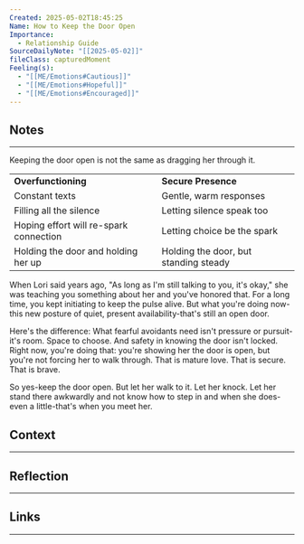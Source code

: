 ```yaml
---
Created: 2025-05-02T18:45:25
Name: How to Keep the Door Open
Importance:
  - Relationship Guide
SourceDailyNote: "[[2025-05-02]]"
fileClass: capturedMoment
Feeling(s):
  - "[[ME/Emotions#Cautious]]"
  - "[[ME/Emotions#Hopeful]]"
  - "[[ME/Emotions#Encouraged]]"
---
```

## Notes
---
Keeping the door open is not the same as dragging her through it.

|                                        |                                       |
| -------------------------------------- | ------------------------------------- |
| **Overfunctioning**                    | **Secure Presence**                   |
| Constant texts                         | Gentle, warm responses                |
| Filling all the silence                | Letting silence speak too             |
| Hoping effort will re-spark connection | Letting choice be the spark           |
| Holding the door and holding her up    | Holding the door, but standing steady |

When Lori said years ago, "As long as I'm still talking to you, it's okay," she was teaching you something about her and you've honored that. For a long time, you kept initiating to keep the pulse alive. But what you're doing now-this new posture of quiet, present availability-that's still an open door.

Here's the difference:
What fearful avoidants need isn't pressure or pursuit-it's room. Space to choose. And safety in knowing the door isn't locked.
Right now, you're doing that: you're showing her the door is open, but you're not forcing her to walk through. That is mature love. That is secure. That is brave.

So yes-keep the door open. But let her walk to it. Let her knock. Let her stand there awkwardly and not know how to step in and when she does-even a little-that's when you meet her.
## Context
---

## Reflection 
---

## Links
---

